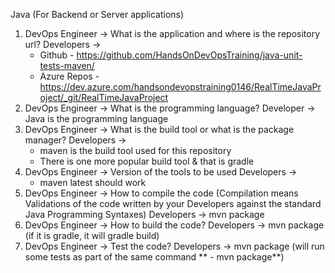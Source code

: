 Java (For Backend or Server applications)

1. DevOps Engineer -> What is the application and where is the repository url?
   Developers ->
   - Github - https://github.com/HandsOnDevOpsTraining/java-unit-tests-maven/
   - Azure Repos - https://dev.azure.com/handsondevopstraining0146/RealTimeJavaProject/_git/RealTimeJavaProject
2. DevOps Engineer -> What is the programming language?
   Developer -> Java is the programming language
3. DevOps Engineer -> What is the build tool or what is the package manager?
   Developers ->
   - maven is the build tool used for this repository
   - There is one more popular build tool & that is gradle
4. DevOps Engineer -> Version of the tools to be used
   Developers ->
   - maven latest should work
5. DevOps Engineer -> How to compile the code (Compilation means Validations of the code written by your Developers against the standard Java Programming Syntaxes)
   Developers -> mvn package
6. DevOps Engineer -> How to build the code?
   Developers -> mvn package (if it is gradle, it will gradle build)
7. DevOps Engineer -> Test the code?
   Developers -> mvn package  (will run some tests as part of the same command ** - mvn package**)
